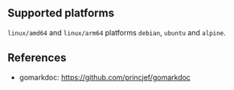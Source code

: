 <!-- markdownlint-disable MD041 -->

## Supported platforms

`linux/amd64` and `linux/arm64` platforms `debian`, `ubuntu` and `alpine`.

## References

- gomarkdoc: <https://github.com/princjef/gomarkdoc>
